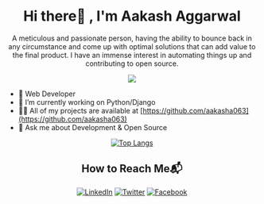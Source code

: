 <div align="center">
  
# Hi there👋 , I'm Aakash Aggarwal

A meticulous and passionate person, having the ability to bounce back in any circumstance and come up with optimal solutions that can add value to the final product. I have an immense interest in automating things up and contributing to open source.
  
![](https://komarev.com/ghpvc/?username=aakasha063&style=flat)
  
</div>

- 🔭 Web Developer
- 🌱 I’m currently working on Python/Django
- 👨‍💻 All of my projects are available at [https://github.com/aakasha063](https://github.com/aakasha063)
- 💬 Ask me about Development & Open Source

<div align="center">
  
[![Top Langs](https://github-readme-stats.vercel.app/api/top-langs/?username=aakasha063&layout=compact)](https://github.com/<aakasha063>)

## How to Reach Me📬

[![LinkedIn](https://img.shields.io/badge/linkedin-%231E77B5.svg?&style=for-the-badge&logo=linkedin&logoColor=white)](https://www.linkedin.com/in/aakash-aggarwal-1503731b3/)
[![Twitter](https://img.shields.io/badge/twitter-%2300acee.svg?&style=for-the-badge&logo=twitter&logoColor=white)](https://twitter.com/AakashAggr)
[![Facebook](https://img.shields.io/badge/facebook-%232E87FB.svg?&style=for-the-badge&logo=facebook&logoColor=white)](https://www.facebook.com/aakash.aggarwal.1048/)


</div>
